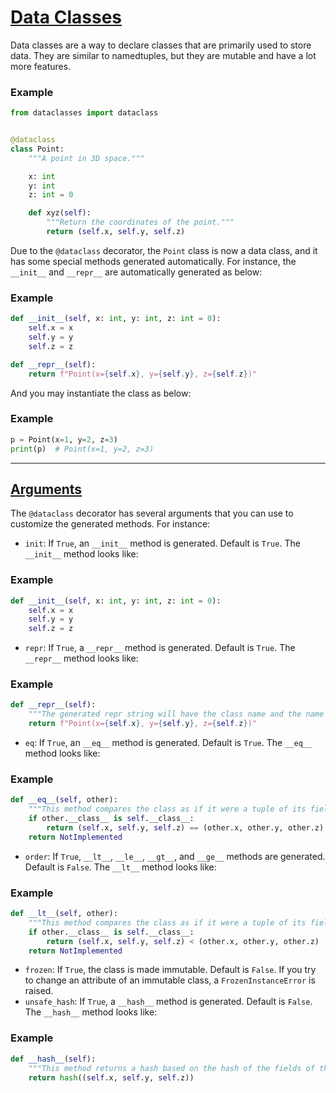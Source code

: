 # [Data Classes](https://docs.python.org/3/library/dataclasses.html)

Data classes are a way to declare classes that are primarily used to store data. They are similar to namedtuples, but they are mutable and have a lot more features.

### Example
```python
from dataclasses import dataclass


@dataclass
class Point:
    """A point in 3D space."""

    x: int
    y: int
    z: int = 0

    def xyz(self):
        """Return the coordinates of the point."""
        return (self.x, self.y, self.z)
```

Due to the `@dataclass` decorator, the `Point` class is now a data class, and it has some special methods generated automatically. For instance, the `__init__` and `__repr__` are automatically generated as below:

### Example
```python
def __init__(self, x: int, y: int, z: int = 0):
    self.x = x
    self.y = y
    self.z = z

def __repr__(self):
    return f"Point(x={self.x}, y={self.y}, z={self.z})"
```

And you may instantiate the class as below:

### Example
```python
p = Point(x=1, y=2, z=3)
print(p)  # Point(x=1, y=2, z=3)
```

---

## [Arguments](https://docs.python.org/3/library/dataclasses.html#module-contents)

The `@dataclass` decorator has several arguments that you can use to customize the generated methods. For instance:

- `init`: If `True`, an `__init__` method is generated. Default is `True`. The `__init__` method looks like:

### Example
```python
def __init__(self, x: int, y: int, z: int = 0):
    self.x = x
    self.y = y
    self.z = z
```

- `repr`: If `True`, a `__repr__` method is generated. Default is `True`. The `__repr__` method looks like:

### Example
```python
def __repr__(self):
    """The generated repr string will have the class name and the name and repr of each field, in the order they are defined in the class."""
    return f"Point(x={self.x}, y={self.y}, z={self.z})"
```

- `eq`: If `True`, an `__eq__` method is generated. Default is `True`. The `__eq__` method looks like:

### Example
```python
def __eq__(self, other):
    """This method compares the class as if it were a tuple of its fields, in order. Both instances in the comparison must be of the identical type."""
    if other.__class__ is self.__class__:
        return (self.x, self.y, self.z) == (other.x, other.y, other.z)
    return NotImplemented
```

- `order`: If `True`, `__lt__`, `__le__`, `__gt__`, and `__ge__` methods are generated. Default is `False`. The `__lt__` method looks like:

### Example
```python
def __lt__(self, other):
    """This method compares the class as if it were a tuple of its fields, in order. Both instances in the comparison must be of the identical type."""
    if other.__class__ is self.__class__:
        return (self.x, self.y, self.z) < (other.x, other.y, other.z)
    return NotImplemented
```

- `frozen`: If `True`, the class is made immutable. Default is `False`. If you try to change an attribute of an immutable class, a `FrozenInstanceError` is raised.
- `unsafe_hash`: If `True`, a `__hash__` method is generated. Default is `False`. The `__hash__` method looks like:

### Example
```python
def __hash__(self):
    """This method returns a hash based on the hash of the fields of the class."""
    return hash((self.x, self.y, self.z))
```
